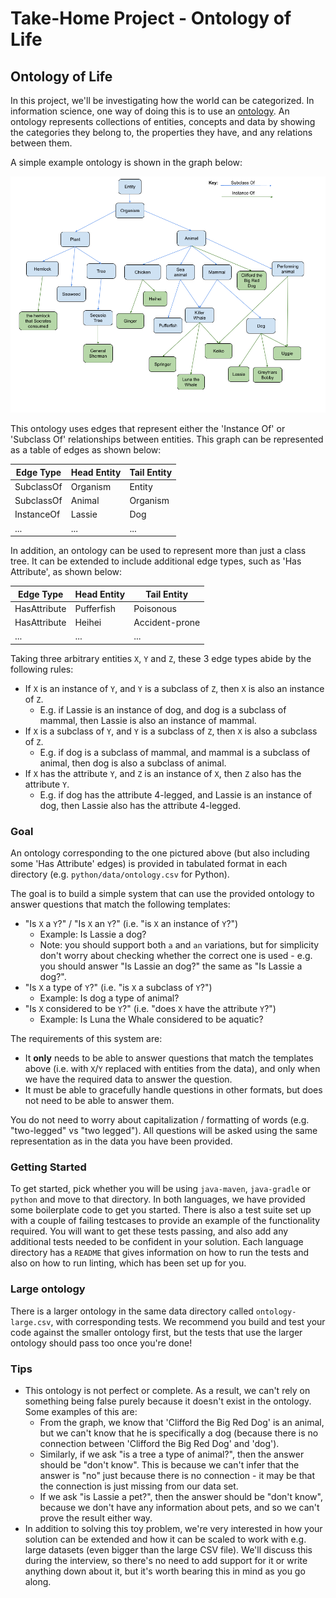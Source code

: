 # Take-Home Project - Ontology of Life

## Ontology of Life

In this project, we'll be investigating how the world can be categorized.
In information science, one way of doing this is to use an [ontology](https://en.wikipedia.org/wiki/Ontology_(information_science)).
An ontology represents collections of entities, concepts and data by showing the categories they belong to, the
properties they have, and any relations between them.

A simple example ontology is shown in the graph below:

![](ontology.png)

This ontology uses edges that represent either the 'Instance Of' or 'Subclass Of' relationships between entities.
This graph can be represented as a table of edges as shown below:

| Edge Type    | Head Entity    | Tail Entity     |
| ------------ | -------------- | --------------- |
| SubclassOf   | Organism       | Entity          |
| SubclassOf   | Animal         | Organism        |
| InstanceOf   | Lassie         | Dog             |
| ...          | ...            | ...             |

In addition, an ontology can be used to represent more than just a class tree.
It can be extended to include additional edge types, such as 'Has Attribute', as shown below:

| Edge Type    | Head Entity     | Tail Entity     |
| ------------ | --------------  | --------------- |
| HasAttribute | Pufferfish      | Poisonous       |
| HasAttribute | Heihei          | Accident-prone  |
| ...          | ...             | ...             |

Taking three arbitrary entities `X`, `Y` and `Z`, these 3 edge types abide by the following rules:
* If `X` is an instance of `Y`, and `Y` is a subclass of `Z`, then `X` is also an instance of `Z`.
  * E.g. if Lassie is an instance of dog, and dog is a subclass of mammal, then Lassie is also an instance of mammal.
* If `X` is a subclass of `Y`, and `Y` is a subclass of `Z`, then `X` is also a subclass of `Z`.
  * E.g. if dog is a subclass of mammal, and mammal is a subclass of animal, then dog is also a subclass of animal.
* If `X` has the attribute `Y`, and `Z` is an instance of `X`, then `Z` also has the attribute `Y`.
  * E.g. if dog has the attribute 4-legged, and Lassie is an instance of dog, then Lassie also has the attribute
    4-legged.

### Goal

An ontology corresponding to the one pictured above (but also including some 'Has Attribute' edges) is provided in
tabulated format in each directory (e.g. `python/data/ontology.csv` for Python).

The goal is to build a simple system that can use the provided ontology to answer questions that
match the following templates:
* "Is `X` a `Y`?" / "Is `X` an `Y`?" (i.e. "is `X` an instance of `Y`?")
  * Example: Is Lassie a dog?
  * Note: you should support both `a` and `an` variations, but for simplicity don't worry about checking whether the 
    correct one is used - e.g. you should answer "Is Lassie an dog?" the same as "Is Lassie a dog?".
* "Is `X` a type of `Y`?" (i.e. "is `X` a subclass of `Y`?")
  * Example: Is dog a type of animal?
* "Is `X` considered to be `Y`?" (i.e. "does `X` have the attribute `Y`?")
  * Example: Is Luna the Whale considered to be aquatic?

The requirements of this system are:
* It **only** needs to be able to answer questions that match the templates above (i.e. with `X`/`Y` replaced with
  entities from the data), and only when we have the required data to answer the question.
* It must be able to gracefully handle questions in other formats, but does not need to be able to answer them.

You do not need to worry about capitalization / formatting of words (e.g. "two-legged" vs "two legged"). All questions
will be asked using the same representation as in the data you have been provided.

### Getting Started
To get started, pick whether you will be using `java-maven`, `java-gradle` or `python` and move to that directory. In 
both languages, we have provided some boilerplate code to get you started. There is also a test suite set up with a 
couple of failing testcases to provide an example of the functionality required. You will want to get these tests 
passing, and also add any additional tests needed to be confident in your solution. Each language directory has a 
`README` that gives information on how to run the tests and also on how to run linting, which has been set up for you.

### Large ontology
There is a larger ontology in the same data directory called `ontology-large.csv`, with corresponding tests. We recommend you build and test your
code against the smaller ontology first, but the tests that use the larger ontology should pass too once you're done!  

### Tips
* This ontology is not perfect or complete. As a result, we can't rely on something being false
  purely because it doesn't exist in the ontology. Some examples of this are:
  * From the graph, we know that 'Clifford the Big Red Dog' is an animal, but we can't know that he is specifically 
  a dog (because there is no connection between 'Clifford the Big Red Dog' and 'dog').
  * Similarly, if we ask "is a tree a type of animal?", then the answer should be "don't know". This is
  because we can't infer that the answer is "no" just because there is no connection - it may be that the connection is
  just missing from our data set.
  * If we ask "is Lassie a pet?", then the answer should be "don't know", because we don't have any
  information about pets, and so we can't prove the result either way.
* In addition to solving this toy problem, we're very interested in how your solution can be extended and how it can
  be scaled to work with e.g. large datasets (even bigger than the large CSV file). We'll discuss this during the
  interview, so there's no need to add support for it or write anything down about it, but it's worth bearing this in
  mind as you go along.
